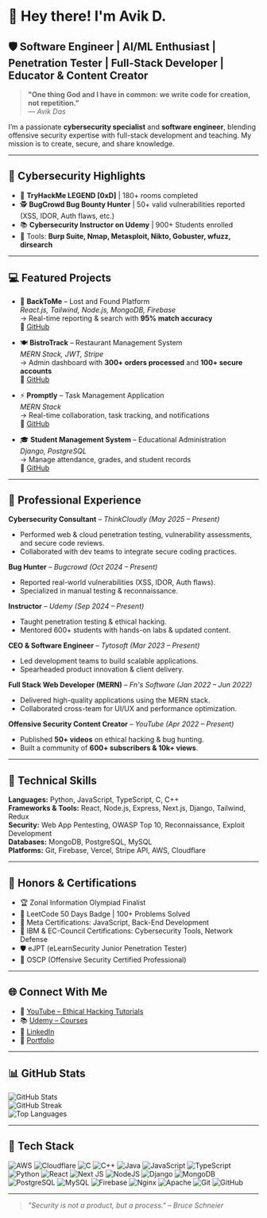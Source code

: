 # 👋 Hey there! I'm Avik D.

## 🛡️ Software Engineer | AI/ML Enthusiast | Penetration Tester |  Full-Stack Developer |  Educator & Content Creator  

> **"One thing God and I have in common: we write code for creation, not repetition."**  
> — *Avik Das*

I’m a passionate **cybersecurity specialist** and **software engineer**, blending offensive security expertise with full-stack development and teaching. My mission is to create, secure, and share knowledge.

---

## 🔐 Cybersecurity Highlights

- 🧠 **TryHackMe LEGEND [0xD]** | 180+ rooms completed  
- 🕵️ **BugCrowd Bug Bounty Hunter** | 50+ valid vulnerabilities reported (XSS, IDOR, Auth flaws, etc.)  
- 📚 **Cybersecurity Instructor on Udemy** | 900+ Students enrolled  
- 🧪 Tools: **Burp Suite, Nmap, Metasploit, Nikto, Gobuster, wfuzz, dirsearch**

---

## 💻 Featured Projects

- 🧭 **BackToMe** – Lost and Found Platform  
  *React.js, Tailwind, Node.js, MongoDB, Firebase*  
  → Real-time reporting & search with **95% match accuracy**  
  🔗 [GitHub](https://github.com/DeveloperAvik/BackToMe)

- 🍽️ **BistroTrack** – Restaurant Management System  
  *MERN Stack, JWT, Stripe*  
  → Admin dashboard with **300+ orders processed** and **100+ secure accounts**  
  🔗 [GitHub](https://github.com/DeveloperAvik/BistroTrack)

- ⚡ **Promptly** – Task Management Application  
  *MERN Stack*  
  → Real-time collaboration, task tracking, and notifications  
  🔗 [GitHub](https://github.com/DeveloperAvik/Promptly)

- 🎓 **Student Management System** – Educational Administration  
  *Django, PostgreSQL*  
  → Manage attendance, grades, and student records  
  🔗 [GitHub](https://github.com/DeveloperAvik/StudentManagement)

---

## 💼 Professional Experience

**Cybersecurity Consultant** – *ThinkCloudly (May 2025 – Present)*  
- Performed web & cloud penetration testing, vulnerability assessments, and secure code reviews.  
- Collaborated with dev teams to integrate secure coding practices.  

**Bug Hunter** – *Bugcrowd (Oct 2024 – Present)*  
- Reported real-world vulnerabilities (XSS, IDOR, Auth flaws).  
- Specialized in manual testing & reconnaissance.  

**Instructor** – *Udemy (Sep 2024 – Present)*  
- Taught penetration testing & ethical hacking.  
- Mentored 600+ students with hands-on labs & updated content.  

**CEO & Software Engineer** – *Tytosoft (Mar 2023 – Present)*  
- Led development teams to build scalable applications.  
- Spearheaded product innovation & client delivery.  

**Full Stack Web Developer (MERN)** – *Fn's Software (Jan 2022 – Jun 2022)*  
- Delivered high-quality applications using the MERN stack.  
- Collaborated cross-team for UI/UX and performance optimization.  

**Offensive Security Content Creator** – *YouTube (Apr 2022 – Present)*  
- Published **50+ videos** on ethical hacking & bug hunting.  
- Built a community of **600+ subscribers & 10k+ views**.  

---

## 🔧 Technical Skills

**Languages:** Python, JavaScript, TypeScript, C, C++  
**Frameworks & Tools:** React, Node.js, Express, Next.js, Django, Tailwind, Redux  
**Security:** Web App Pentesting, OWASP Top 10, Reconnaissance, Exploit Development  
**Databases:** MongoDB, PostgreSQL, MySQL  
**Platforms:** Git, Firebase, Vercel, Stripe API, AWS, Cloudflare  

---

## 🏅 Honors & Certifications

- 🏆 Zonal Information Olympiad Finalist  
- 🥇 LeetCode 50 Days Badge | 100+ Problems Solved  
- 📜 Meta Certifications: JavaScript, Back-End Development  
- 📘 IBM & EC-Council Certifications: Cybersecurity Tools, Network Defense  
- 🛡️ eJPT (eLearnSecurity Junior Penetration Tester)  
- 🔐 OSCP (Offensive Security Certified Professional)  

---

## 🌐 Connect With Me

- 🎥 [YouTube – Ethical Hacking Tutorials](https://www.youtube.com/@DreadSpecterOfficial)  
- 📚 [Udemy – Courses](https://www.udemy.com/user/avik-das-5/)  
- 🔗 [LinkedIn](https://www.linkedin.com/in/developeravik/)  
- 📂 [Portfolio](https://developeravik.xyz/)  

---

## 📊 GitHub Stats

![GitHub Stats](https://github-readme-stats.vercel.app/api?username=DeveloperAvik&theme=react&hide_border=false&include_all_commits=true&count_private=true)  
![GitHub Streak](https://github-readme-streak-stats.herokuapp.com/?user=DeveloperAvik&theme=react&hide_border=false)  
![Top Languages](https://github-readme-stats.vercel.app/api/top-langs/?username=DeveloperAvik&theme=react&hide_border=false&include_all_commits=true&count_private=true&layout=compact)  

---

## 🚀 Tech Stack

![AWS](https://img.shields.io/badge/AWS-%23FF9900.svg?style=for-the-badge&logo=amazon-aws&logoColor=white) 
![Cloudflare](https://img.shields.io/badge/Cloudflare-F38020?style=for-the-badge&logo=Cloudflare&logoColor=white) 
![C](https://img.shields.io/badge/c-%2300599C.svg?style=for-the-badge&logo=c&logoColor=white) 
![C++](https://img.shields.io/badge/c++-%2300599C.svg?style=for-the-badge&logo=c%2B%2B&logoColor=white) 
![Java](https://img.shields.io/badge/java-%23ED8B00.svg?style=for-the-badge&logo=openjdk&logoColor=white) 
![JavaScript](https://img.shields.io/badge/javascript-%23323330.svg?style=for-the-badge&logo=javascript&logoColor=%23F7DF1E) 
![TypeScript](https://img.shields.io/badge/typescript-%23007ACC.svg?style=for-the-badge&logo=typescript&logoColor=white) 
![Python](https://img.shields.io/badge/python-3670A0?style=for-the-badge&logo=python&logoColor=ffdd54) 
![React](https://img.shields.io/badge/react-%2320232a.svg?style=for-the-badge&logo=react&logoColor=%2361DAFB) 
![Next JS](https://img.shields.io/badge/Next-black?style=for-the-badge&logo=next.js&logoColor=white) 
![NodeJS](https://img.shields.io/badge/node.js-6DA55F?style=for-the-badge&logo=node.js&logoColor=white) 
![Django](https://img.shields.io/badge/django-%23092E20.svg?style=for-the-badge&logo=django&logoColor=white) 
![MongoDB](https://img.shields.io/badge/MongoDB-%234ea94b.svg?style=for-the-badge&logo=mongodb&logoColor=white) 
![PostgreSQL](https://img.shields.io/badge/postgresql-%23336791.svg?style=for-the-badge&logo=postgresql&logoColor=white) 
![MySQL](https://img.shields.io/badge/mysql-4479A1.svg?style=for-the-badge&logo=mysql&logoColor=white) 
![Firebase](https://img.shields.io/badge/firebase-a08021?style=for-the-badge&logo=firebase&logoColor=ffcd34) 
![Nginx](https://img.shields.io/badge/nginx-%23009639.svg?style=for-the-badge&logo=nginx&logoColor=white) 
![Apache](https://img.shields.io/badge/apache-%23D42029.svg?style=for-the-badge&logo=apache&logoColor=white) 
![Git](https://img.shields.io/badge/git-%23F05033.svg?style=for-the-badge&logo=git&logoColor=white) 
![GitHub](https://img.shields.io/badge/github-%23121011.svg?style=for-the-badge&logo=github&logoColor=white) 

---

> *"Security is not a product, but a process." – Bruce Schneier*  

